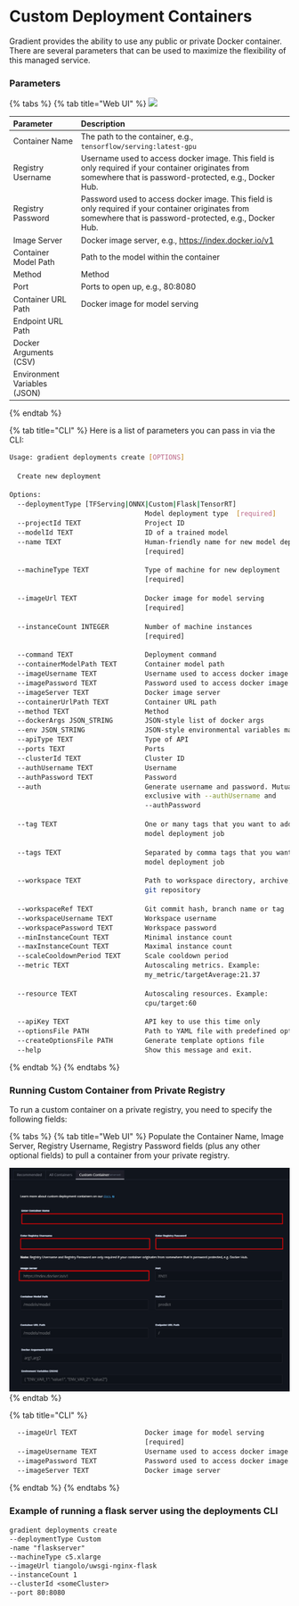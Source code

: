 # Custom Deployment Containers

Gradient provides the ability to use any public or private Docker container.  There are several parameters that can be used to maximize the flexibility of this managed service.

### Parameters

{% tabs %}
{% tab title="Web UI" %}
![](../../../../.gitbook/assets/image%20%2894%29.png)

| Parameter | Description |
| :--- | :--- |
| Container Name | The path to the container, e.g., `tensorflow/serving:latest-gpu` |
| Registry Username | Username used to access docker image.  This field is only required if your container originates from somewhere that is password-protected, e.g., Docker Hub. |
| Registry Password | Password used to access docker image.  This field is only required if your container originates from somewhere that is password-protected, e.g., Docker Hub. |
| Image Server | Docker image server, e.g., https://index.docker.io/v1 |
| Container Model Path | Path to the model within the container |
| Method | Method |
| Port | Ports to open up, e.g., 80:8080 |
| Container URL Path | Docker image for model serving |
| Endpoint URL Path |  |
| Docker Arguments \(CSV\) |  |
| Environment Variables \(JSON\) |  |
{% endtab %}

{% tab title="CLI" %}
Here is a list of parameters you can pass in via the CLI:

```bash
Usage: gradient deployments create [OPTIONS]

  Create new deployment

Options:
  --deploymentType [TFServing|ONNX|Custom|Flask|TensorRT]
                                  Model deployment type  [required]
  --projectId TEXT                Project ID
  --modelId TEXT                  ID of a trained model
  --name TEXT                     Human-friendly name for new model deployment
                                  [required]

  --machineType TEXT              Type of machine for new deployment
                                  [required]

  --imageUrl TEXT                 Docker image for model serving
                                  [required]

  --instanceCount INTEGER         Number of machine instances
                                  [required]

  --command TEXT                  Deployment command
  --containerModelPath TEXT       Container model path
  --imageUsername TEXT            Username used to access docker image
  --imagePassword TEXT            Password used to access docker image
  --imageServer TEXT              Docker image server
  --containerUrlPath TEXT         Container URL path
  --method TEXT                   Method
  --dockerArgs JSON_STRING        JSON-style list of docker args
  --env JSON_STRING               JSON-style environmental variables map
  --apiType TEXT                  Type of API
  --ports TEXT                    Ports
  --clusterId TEXT                Cluster ID
  --authUsername TEXT             Username
  --authPassword TEXT             Password
  --auth                          Generate username and password. Mutually
                                  exclusive with --authUsername and
                                  --authPassword

  --tag TEXT                      One or many tags that you want to add to
                                  model deployment job

  --tags TEXT                     Separated by comma tags that you want add to
                                  model deployment job

  --workspace TEXT                Path to workspace directory, archive, S3 or
                                  git repository

  --workspaceRef TEXT             Git commit hash, branch name or tag
  --workspaceUsername TEXT        Workspace username
  --workspacePassword TEXT        Workspace password
  --minInstanceCount TEXT         Minimal instance count
  --maxInstanceCount TEXT         Maximal instance count
  --scaleCooldownPeriod TEXT      Scale cooldown period
  --metric TEXT                   Autoscaling metrics. Example:
                                  my_metric/targetAverage:21.37

  --resource TEXT                 Autoscaling resources. Example:
                                  cpu/target:60

  --apiKey TEXT                   API key to use this time only
  --optionsFile PATH              Path to YAML file with predefined options
  --createOptionsFile PATH        Generate template options file
  --help                          Show this message and exit.

```
{% endtab %}
{% endtabs %}

### Running Custom Container from Private Registry

To run a custom container on a private registry, you need to specify the following fields:

{% tabs %}
{% tab title="Web UI" %}
Populate the Container Name, Image Server, Registry Username, Registry Password fields \(plus any other optional fields\) to pull a container from your private registry. 

![](../../../../.gitbook/assets/image%20%2893%29%20%282%29%20%282%29%20%282%29%20%282%29%20%282%29%20%282%29%20%282%29%20%282%29%20%282%29%20%282%29%20%282%29%20%282%29%20%282%29%20%282%29%20%282%29%20%282%29%20%282%29.png)
{% endtab %}

{% tab title="CLI" %}
```bash
  --imageUrl TEXT                 Docker image for model serving
                                  [required]
  --imageUsername TEXT            Username used to access docker image
  --imagePassword TEXT            Password used to access docker image
  --imageServer TEXT              Docker image server
```
{% endtab %}
{% endtabs %}

### Example of running a flask server using the deployments CLI

```text
gradient deployments create 
--deploymentType Custom 
-name "flaskserver" 
--machineType c5.xlarge 
--imageUrl tiangolo/uwsgi-nginx-flask 
--instanceCount 1 
--clusterId <someCluster>
--port 80:8080
```



